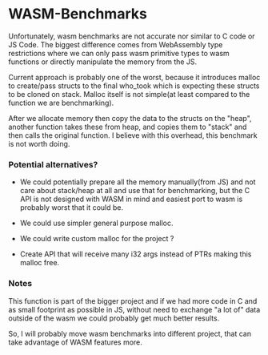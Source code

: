 WASM-Benchmarks
===============

Unfortunately, wasm benchmarks are not accurate nor similar
to C code or JS Code. The biggest difference comes from
WebAssembly type restrictions where we can only pass
wasm primitive types to wasm functions or directly manipulate the
memory from the JS.

Current approach is probably one of the worst, because it introduces
malloc to create/pass structs to the final who_took which is expecting
these structs to be cloned on stack. Malloc itself is not simple(at
least compared to the function we are benchmarking).

After we allocate memory then copy the data to the structs on the "heap",
another function takes these from heap, and copies them to "stack" and then
calls the original function.
I believe with this overhead, this benchmark is not worth doing.

### Potential alternatives?
  - We could potentially prepare all the memory manually(from JS) and not care
about stack/heap at all and use that for benchmarking, but the C API
is not designed with WASM in mind and easiest port to wasm is probably worst
that it could be.

  - We could use simpler general purpose malloc.
  - We could write custom malloc for the project ?
  - Create API that will receive many i32 args instead of PTRs making this
  malloc free.

### Notes

This function is part of the bigger project and if we had more
code in C and as small footprint as possible in JS, without need
to exchange "a lot of" data outside of the wasm we could probably
get much better results.

So, I will probably move wasm benchmarks into different project, that can
take advantage of WASM features more.
